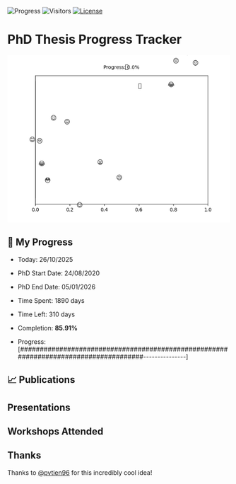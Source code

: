 ![Progress](https://img.shields.io/badge/Progress-85.91%25-39a758?style=flat-square)
![Visitors](https://api.visitorbadge.io/api/combined?path=https%3A%2F%2Fgithub.com%2Fpvtien96%2FPhD_Thesis_Tracker&label=Views&labelColor=%2337d67a&countColor=%23ff8a65&style=flat-square)
[![License](https://img.shields.io/badge/License-Apache_2.0-blue.svg)](https://opensource.org/licenses/Apache-2.0)

# PhD Thesis Progress Tracker

<td style="width: 10%; padding: 10px; border: none;">
      <img src="progress.gif" alt="Progress" style="height: 10%">
</td>

## :calendar: My Progress

- Today: 26/10/2025
- PhD Start Date: 24/08/2020
- PhD End Date: 05/01/2026

- Time Spent: 1890 days
- Time Left: 310 days
- Completion: <b>85.91%</b>
- Progress: [#####################################################################################---------------]

## 📈 Publications

## Presentations

## Workshops Attended

## Thanks

Thanks to [@pvtien96](https://github.com/pvtien96) for this incredibly cool idea!
